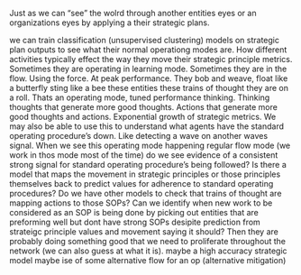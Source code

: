 Just as we can “see” the wolrd through another entities eyes or an organizations eyes by applying a their strategic plans.

we can train classification (unsupervised clustering) models on strategic plan outputs to see what their normal operationg modes are. How different activities typically effect the way they move their strategic principle metrics. Sometimes they are operating in learning mode. Sometimes they are in the flow. Using the force. At peak performance. They bob and weave, float like a butterfly sting like a bee these entities these trains of thought they are on a roll. Thats an operating mode, tuned performance thinking. Thinking thoughts that generate more good thoughts. Actions that generate more good thoughts and actions. Exponential growth of strategic metrics. We may also be able to use this to understand what agents have the standard operating procedure’s down. Like detecting a wave on another waves signal. When we see this operating mode happening regular flow mode (we work in thos mode most of the time) do we see evidence of a consistent strong signal for standard operating procedure’s being followed? Is there a model that maps the movement in strategic principles or those principles themselves back to predict values for adherence to standard operating procedures? Do we have other models to check that trains of thought are mapping actions to those SOPs? Can we identify when new work to be considered as an SOP is being done by picking out entities that are preforming well but dont have strong SOPs desipite prediction from strateigc principle values and movement saying it should? Then they are probably doing something good that we need to proliferate throughout the network (we can also guess at what it is). maybe a high accuracy strategic model maybe ise of some alternative flow for an op (alternative mitigation)